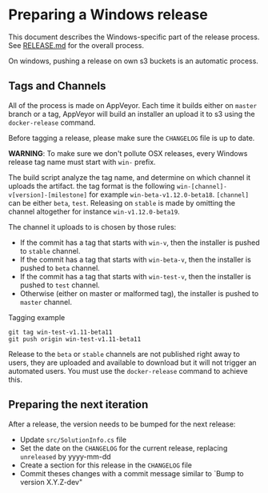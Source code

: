 # Preparing a Windows release

This document describes the Windows-specific part of the release process. See
[RELEASE.md](RELEASE.md) for the overall process.

On windows, pushing a release on own s3 buckets is an automatic process.

## Tags and Channels

All of the process is made on AppVeyor. Each time it builds either on `master`
branch or a tag, AppVeyor will build an installer an upload it to s3 using the `docker-release` command.

Before tagging a release, please make sure the `CHANGELOG` file is up to date.

**WARNING**: To make sure we don't pollute OSX releases, every Windows release tag name must
start with `win-` prefix.

The build script analyze the tag name, and determine on which channel it uploads the artifact.
the tag format is the following `win-[channel]-v[version]-[milestone]` for example `win-beta-v1.12.0-beta18`.
`[channel]` can be either `beta`, `test`. Releasing on `stable` is made by omitting the channel altogether for
instance `win-v1.12.0-beta19`.

The channel it uploads to is chosen by those rules:
- If the commit has a tag that starts with `win-v`, then the installer is pushed to `stable` channel.
- If the commit has a tag that starts with `win-beta-v`, then the installer is pushed to `beta` channel.
- If the commit has a tag that starts with `win-test-v`, then the installer is pushed to `test` channel.
- Otherwise (either on master or malformed tag), the installer is pushed to `master` channel.

Tagging example
```
git tag win-test-v1.11-beta11
git push origin win-test-v1.11-beta11
```

Release to the `beta` or `stable` channels are not published right away to users, they are uploaded
and available to download but it will not trigger an automated users. You must use the `docker-release`
command to achieve this.

## Preparing the next iteration

After a release, the version needs to be bumped for the next release:

 - Update `src/SolutionInfo.cs` file
 - Set the date on the `CHANGELOG` for the current release, replacing `unreleased` by yyyy-mm-dd
 - Create a section for this release in the `CHANGELOG` file
 - Commit theses changes with a commit message similar to `Bump to version X.Y.Z-dev"
